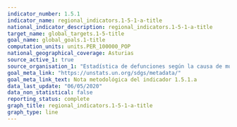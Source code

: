 ```yaml
---
indicator_number: 1.5.1
indicator_name: regional_indicators.1-5-1-a-title
national_indicator_description: regional_indicators.1-5-1-a-title
target_name: global_targets.1-5-title
goal_name: global_goals.1-title
computation_units: units.PER_100000_POP
national_geographical_coverage: Asturias
source_active_1: true
source_organisation_1: "Estadística de defunciones según la causa de muerte, INE"
goal_meta_link: "https://unstats.un.org/sdgs/metadata/"
goal_meta_link_text: Nota metodológica del indicador 1.5.1.a
data_last_update: "06/05/2020"
data_non_statistical: false
reporting_status: complete
graph_title: regional_indicators.1-5-1-a-title
graph_type: line
---
```

